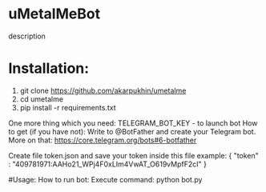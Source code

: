 # uMetalMeBot
description

# Installation:
1. git clone https://github.com/akarpukhin/umetalme
2. cd umetalme
3. pip install -r requirements.txt


One more thing which you need:
TELEGRAM_BOT_KEY - to launch bot
How to get (if you have not):
    Write to @BotFather and create your Telegram bot.
    More on that: https://core.telegram.org/bots#6-botfather

Create file token.json and save your token inside this file 
example: 
{
"token" : "409781971:AAHo21_WPj4F0xLIm4VwAT_O619vMpfF2cI"
}


#Usage:
How to run bot:
    Execute command:
        python bot.py
